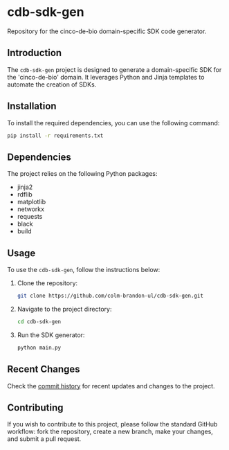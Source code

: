 # cdb-sdk-gen

Repository for the cinco-de-bio domain-specific SDK code generator.

## Introduction

The `cdb-sdk-gen` project is designed to generate a domain-specific SDK for the 'cinco-de-bio' domain. It leverages Python and Jinja templates to automate the creation of SDKs.

## Installation

To install the required dependencies, you can use the following command:

```sh
pip install -r requirements.txt
```

## Dependencies

The project relies on the following Python packages:
- jinja2
- rdflib
- matplotlib
- networkx
- requests
- black
- build

## Usage

To use the `cdb-sdk-gen`, follow the instructions below:

1. Clone the repository:
   ```sh
   git clone https://github.com/colm-brandon-ul/cdb-sdk-gen.git
   ```

2. Navigate to the project directory:
   ```sh
   cd cdb-sdk-gen
   ```

3. Run the SDK generator:
   ```sh
   python main.py
   ```

## Recent Changes

Check the [commit history](https://github.com/colm-brandon-ul/cdb-sdk-gen/commits/main) for recent updates and changes to the project.

## Contributing

If you wish to contribute to this project, please follow the standard GitHub workflow: fork the repository, create a new branch, make your changes, and submit a pull request.

